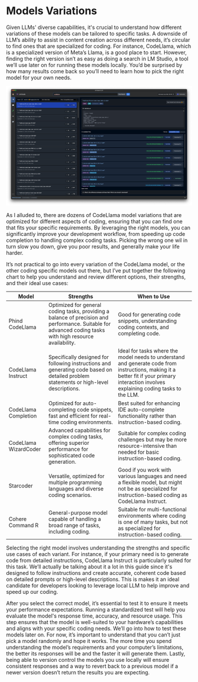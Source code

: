 # Models Variations

Given LLMs' diverse capabilities, it's crucial to understand how different variations of these models can be tailored to specific tasks. A downside of LLM’s ability to assist in content creation across different needs, it’s circular to find ones that are specialized for coding. For instance, CodeLlama, which is a specialized version of Meta’s Llama, is a good place to start. However, finding the right version isn’t as easy as doing a search in LM Studio, a tool we’ll use later on for running these models locally. You’d be surprised by how many results come back so you’ll need to learn how to pick the right model for your own needs.

![img][image-1]

As I alluded to, there are dozens of CodeLlama model variations that are optimized for different aspects of coding, ensuring that you can find one that fits your specific requirements. By leveraging the right models, you can significantly improve your development workflow, from speeding up code completion to handling complex coding tasks. Picking the wrong one wil in turn slow you down, give you poor results, and generally make your life harder.

It’s not practical to go into every variation of the CodeLlama model, or the other coding specific models out there, but I’ve put together the following chart to help you understand and review different options, their strengths, and their ideal use cases:

| **Model**             | **Strengths**                                                                                                                                             | **When to Use**                                                                                                                                                                          |
| --------------------- | --------------------------------------------------------------------------------------------------------------------------------------------------------- | ---------------------------------------------------------------------------------------------------------------------------------------------------------------------------------------- |
| Phind CodeLlama       | Optimized for general coding tasks, providing a balance of precision and performance. Suitable for advanced coding tasks with high resource availability. | Good for generating code snippets, understanding coding contexts, and completing code.                                                                                                   |
| CodeLlama Instruct    | Specifically designed for following instructions and generating code based on detailed problem statements or high-level descriptions.                     | Ideal for tasks where the model needs to understand and generate code from instructions, making it a better fit if your primary interaction involves explaining coding tasks to the LLM. |
| CodeLlama Completion  | Optimized for auto-completing code snippets, fast and efficient for real-time coding environments.                                                        | Best suited for enhancing IDE auto-complete functionality rather than instruction-based coding.                                                                                          |
| CodeLlama WizardCoder | Advanced capabilities for complex coding tasks, offering superior performance for sophisticated code generation.                                          | Suitable for complex coding challenges but may be more resource-intensive than needed for basic instruction-based coding.                                                                |
| Starcoder             | Versatile, optimized for multiple programming languages and diverse coding scenarios.                                                                     | Good if you work with various languages and need a flexible model, but might not be as specialized for instruction-based coding as CodeLlama Instruct.                                   |
| Cohere Command R      | General-purpose model capable of handling a broad range of tasks, including coding.                                                                       | Suitable for multi-functional environments where coding is one of many tasks, but not as specialized for instruction-based coding.                                                       |

Selecting the right model involves understanding the strengths and specific use cases of each variant. For instance, if your primary need is to generate code from detailed instructions, CodeLlama Instruct is particularly suited for this task. We’ll actually be talking about it a lot in this guide since it's designed to follow instructions and create accurate, coherent code based on detailed prompts or high-level descriptions. This is makes it an ideal candidate for developers looking to leverage local LLM to help improve and speed up our coding.

After you select the correct model, it’s essential to test it to ensure it meets your performance expectations. Running a standardized test will help you evaluate the model's response time, accuracy, and resource usage. This step ensures that the model is well-suited to your hardware’s capabilities and aligns with your specific coding needs. We’ll go into how to test these models later on. For now, it’s important to understand that you can’t just pick a model randomly and hope it works. The more time you spend understanding the model’s requirements and your computer’s limitations, the better its responses will be and the faster it will generate them. Lastly, being able to version control the models you use locally will ensure consistent responses and a way to revert back to a previous model if a newer version doesn’t return the results you are expecting.

[image-1]:	../images/lmstudio_search_example_1.png